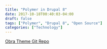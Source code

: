 ```yaml
---
title: "Polymer in Drupal 8"
date: 2017-10-18T00:40:03-04:00
draft: false
tags: ["Polymer", "Drupal 8", "Open Source"]
categories: ["Technology"]
---
```




[Obra Theme Git Repo](https://github.com/alejandroq/obra-drupal-theme)
